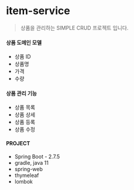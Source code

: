 # item-service

>상품을 관리하는 SIMPLE CRUD 프로젝트 입니다.

#### 상품 도메인 모델

- 상품 ID
- 상품명
- 가격
- 수량

#### 상품 관리 기능

- 상품 목록
- 상품 상세
- 상품 등록
- 상품 수정

#### PROJECT 

- Spring Boot - 2.7.5
- gradle, java 11
- spring-web
- thymeleaf
- lombok